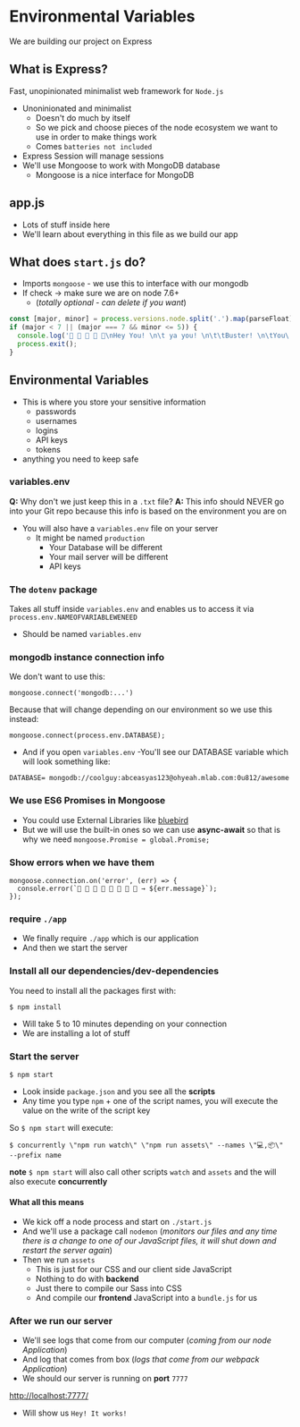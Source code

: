 # Environmental Variables
We are building our project on Express

## What is Express?
Fast, unopinionated minimalist web framework for `Node.js`

* Unoninionated and minimalist
    + Doesn't do much by itself
    + So we pick and choose pieces of the node ecosystem we want to use in order to make things work
    + Comes `batteries not included`
* Express Session will manage sessions
* We'll use Mongoose to work with MongoDB database
    - Mongoose is a nice interface for MongoDB

## app.js
* Lots of stuff inside here
* We'll learn about everything in this file as we build our app

## What does `start.js` do?
* Imports `mongoose` - we use this to interface with our mongodb
* If check -> make sure we are on node 7.6+
    - (_totally optional - can delete if you want_)

```js
const [major, minor] = process.versions.node.split('.').map(parseFloat);
if (major < 7 || (major === 7 && minor <= 5)) {
  console.log('🛑 🌮 🐶 💪 💩\nHey You! \n\t ya you! \n\t\tBuster! \n\tYou\'re on an older version of node that doesn\'t support the latest and greatest things we are learning (Async + Await)! Please go to nodejs.org and download version 7.6 or greater. 👌\n ');
  process.exit();
}
```

## Environmental Variables
* This is where you store your sensitive information
    - passwords
    - usernames
    - logins
    - API keys
    - tokens
* anything you need to keep safe

### variables.env
**Q:** Why don't we just keep this in a `.txt` file?
**A:** This info should NEVER go into your Git repo because this info is based on the environment you are on

* You will also have a `variables.env` file on your server
    - It might be named `production`
        + Your Database will be different
        + Your mail server will be different
        + API keys

### The `dotenv` package
Takes all stuff inside `variables.env` and enables us to access it via `process.env.NAMEOFVARIABLEWENEED`

* Should be named `variables.env`

### mongodb instance connection info
We don't want to use this:

`mongoose.connect('mongodb:...')`

Because that will change depending on our environment so we use this instead:

`mongoose.connect(process.env.DATABASE);`

* And if you open `variables.env`
    -You'll see our DATABASE variable which will look something like:

`DATABASE=
mongodb://coolguy:abceasyas123@ohyeah.mlab.com:0u812/awesome`

### We use ES6 Promises in Mongoose
* You could use External Libraries like [bluebird](http://bluebirdjs.com/docs/getting-started.html)
* But we will use the built-in ones so we can use **async-await** so that is why we need `mongoose.Promise = global.Promise;`

### Show errors when we have them

```
mongoose.connection.on('error', (err) => {
  console.error(`🙅 🚫 🙅 🚫 🙅 🚫 🙅 🚫 → ${err.message}`);
});
```

### require `./app`
* We finally require `./app` which is our application
* And then we start the server

### Install all our dependencies/dev-dependencies
You need to install all the packages first with:

`$ npm install`

* Will take 5 to 10 minutes depending on your connection
* We are installing a lot of stuff

### Start the server

`$ npm start`

* Look inside `package.json` and you see all the **scripts**
* Any time you type `npm` + one of the script names, you will execute the value on the write of the script key

So `$ npm start` will execute: 

`$ concurrently \"npm run watch\" \"npm run assets\" --names \"💻,📦\" --prefix name`

**note** `$ npm start` will also call other scripts `watch` and `assets` and the will also execute **concurrently**

#### What all this means
* We kick off a node process and start on `./start.js`
* And we'll use a package call `nodemon` (_monitors our files and any time there is a change to one of our JavaScript files, it will shut down and restart the server again_)
* Then we run `assets`
    - This is just for our CSS and our client side JavaScript
    - Nothing to do with **backend**
    - Just there to compile our Sass into CSS
    - And compile our **frontend** JavaScript into a `bundle.js` for us

### After we run our server
* We'll see logs that come from our computer (_coming from our node Application_)
* And log that comes from box (_logs that come from our webpack Application_)
* We should our server is running on **port** `7777`

[http://localhost:7777/](http://localhost:7777/)

* Will show us `Hey! It works!`
